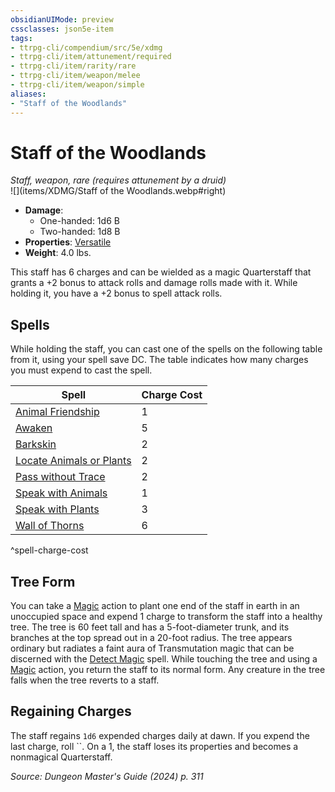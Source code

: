 ```yaml
---
obsidianUIMode: preview
cssclasses: json5e-item
tags:
- ttrpg-cli/compendium/src/5e/xdmg
- ttrpg-cli/item/attunement/required
- ttrpg-cli/item/rarity/rare
- ttrpg-cli/item/weapon/melee
- ttrpg-cli/item/weapon/simple
aliases: 
- "Staff of the Woodlands"
---
```

# Staff of the Woodlands
*Staff, weapon, rare (requires attunement by a druid)*  
![](items/XDMG/Staff of the Woodlands.webp#right)  

- **Damage**:
  - One-handed: 1d6 B
  - Two-handed: 1d8 B
- **Properties**: [Versatile](item-properties.md#Versatile)
- **Weight**: 4.0 lbs.

This staff has 6 charges and can be wielded as a magic Quarterstaff that grants a +2 bonus to attack rolls and damage rolls made with it. While holding it, you have a +2 bonus to spell attack rolls.

## Spells

While holding the staff, you can cast one of the spells on the following table from it, using your spell save DC. The table indicates how many charges you must expend to cast the spell.

| Spell | Charge Cost |
|-------|-------------|
| [Animal Friendship](animal-friendship-xphb.md) | 1 |
| [Awaken](awaken-xphb.md) | 5 |
| [Barkskin](barkskin-xphb.md) | 2 |
| [Locate Animals or Plants](locate-animals-or-plants-xphb.md) | 2 |
| [Pass without Trace](pass-without-trace-xphb.md) | 2 |
| [Speak with Animals](speak-with-animals-xphb.md) | 1 |
| [Speak with Plants](speak-with-plants-xphb.md) | 3 |
| [Wall of Thorns](wall-of-thorns-xphb.md) | 6 |
^spell-charge-cost

## Tree Form

You can take a [Magic](actions.md#Magic) action to plant one end of the staff in earth in an unoccupied space and expend 1 charge to transform the staff into a healthy tree. The tree is 60 feet tall and has a 5-foot-diameter trunk, and its branches at the top spread out in a 20-foot radius. The tree appears ordinary but radiates a faint aura of Transmutation magic that can be discerned with the [Detect Magic](detect-magic-xphb.md) spell. While touching the tree and using a [Magic](actions.md#Magic) action, you return the staff to its normal form. Any creature in the tree falls when the tree reverts to a staff.

## Regaining Charges

The staff regains `1d6` expended charges daily at dawn. If you expend the last charge, roll ``. On a 1, the staff loses its properties and becomes a nonmagical Quarterstaff.

*Source: Dungeon Master's Guide (2024) p. 311*
